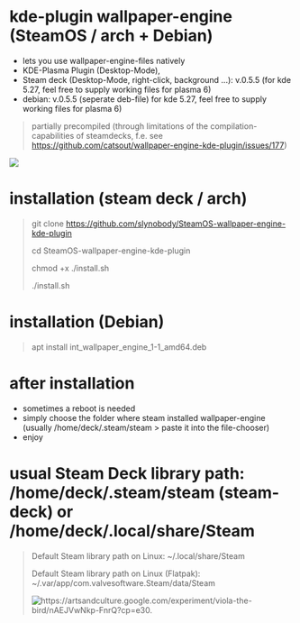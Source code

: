 # kde-plugin wallpaper-engine (SteamOS / arch + Debian)

* lets you use wallpaper-engine-files natively 
* KDE-Plasma Plugin (Desktop-Mode),
* Steam deck (Desktop-Mode, right-click, background ...): v.0.5.5 (for kde 5.27, feel free to supply working files for plasma 6)
* debian: v.0.5.5 (seperate deb-file) for kde 5.27, feel free to supply working files for plasma 6)

> partially precompiled (through limitations of the compilation-capabilities of steamdecks, f.e. see https://github.com/catsout/wallpaper-engine-kde-plugin/issues/177)

<img src="https://images.pling.com/img/00/00/78/78/79/2160403/screenshot-20240602-192228.png"/>

# installation (steam deck / arch)

> git clone https://github.com/slynobody/SteamOS-wallpaper-engine-kde-plugin
> 
> cd SteamOS-wallpaper-engine-kde-plugin
>
> chmod +x ./install.sh
>
> ./install.sh

# installation (Debian)
> apt install int_wallpaper_engine_1-1_amd64.deb

# after installation
* sometimes a reboot is needed
* simply choose the folder where steam installed wallpaper-engine (usually /home/deck/.steam/steam > paste it into the file-chooser)
* enjoy

# usual Steam Deck library path: /home/deck/.steam/steam (steam-deck) or /home/deck/.local/share/Steam
> 
> Default Steam library path on Linux: ~/.local/share/Steam
> 
> Default Steam library path on Linux (Flatpak): ~/.var/app/com.valvesoftware.Steam/data/Steam
>
> <img src="https://images.pling.com/img/00/00/78/78/79/2160403/proxy-image1.jpeg" alt="https://artsandculture.google.com/experiment/viola-the-bird/nAEJVwNkp-FnrQ?cp=e30."/>
